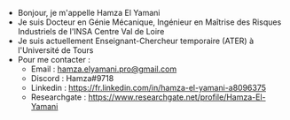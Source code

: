 - Bonjour, je m'appelle Hamza El Yamani
- Je suis Docteur en Génie Mécanique, Ingénieur en Maîtrise des Risques Industriels de l'INSA Centre Val de Loire
- Je suis actuellement Enseignant-Chercheur temporaire (ATER) à l'Université de Tours
- Pour me contacter :
    - Email : hamza.elyamani.pro@gmail.com
    - Discord : Hamza#9718
    - Linkedin : https://fr.linkedin.com/in/hamza-el-yamani-a8096375
    - Researchgate : https://www.researchgate.net/profile/Hamza-El-Yamani
